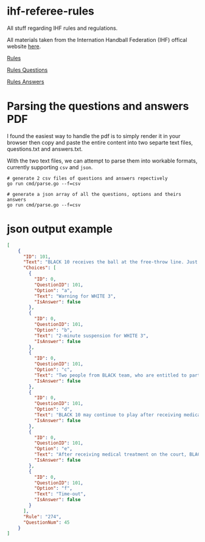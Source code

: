 # ihf-referee-rules
All stuff regarding IHF rules and regulations.

All materials taken from the Internation Handball Federation (IHF) offical website [here](https://www.ihf.info).

[Rules](https://www.ihf.info/sites/default/files/2022-09/09A%20-%20Rules%20of%20the%20Game_Indoor%20Handball_E.pdf)

[Rules Questions](http://images.ihfeducation.ihf.info/File/Get?id=\ContentItems\Files\a\4\a4cb4e7a-c908-4dec-92fb-0348e4bbc05e.pdf)

[Rules Answers](http://images.ihfeducation.ihf.info/File/Get?id=\ContentItems\Files\e\d\edc086d8-0f70-45f4-bf40-1611ed8d8b50.pdf)

# Parsing the questions and answers PDF

I found the easiest way to handle the pdf is to simply render it in your browser then copy and paste the entire content into two separte text files, questions.txt and answers.txt.

With the two text files, we can attempt to parse them into workable formats, currently supporting `csv` and `json`.

```shell
# generate 2 csv files of questions and answers repectively
go run cmd/parse.go --f=csv

# generate a json array of all the questions, options and theirs answers
go run cmd/parse.go --f=csv
```
# json output example
```json
[
    {
      "ID": 101,
      "Text": "BLACK 10 receives the ball at the free-throw line. Just after catching the ball he is pulled down by WHITE 3. He falls, hurts his elbow, and needs medical treatment on the court. Correct decision?",
      "Choices": [
        {
          "ID": 0,
          "QuestionID": 101,
          "Option": "a",
          "Text": "Warning for WHITE 3",
          "IsAnswer": false
        },
        {
          "ID": 0,
          "QuestionID": 101,
          "Option": "b",
          "Text": "2-minute suspension for WHITE 3",
          "IsAnswer": false
        },
        {
          "ID": 0,
          "QuestionID": 101,
          "Option": "c",
          "Text": "Two people from BLACK team, who are entitled to participate, can enter the court to give BLACK 10 medical treatment on the court after the hand signals 15 and 16 have been shown by one of the referees.",
          "IsAnswer": false
        },
        {
          "ID": 0,
          "QuestionID": 101,
          "Option": "d",
          "Text": "BLACK 10 may continue to play after receiving medical treatment on the court.",
          "IsAnswer": false
        },
        {
          "ID": 0,
          "QuestionID": 101,
          "Option": "e",
          "Text": "After receiving medical treatment on the court, BLACK 10 can only re-enter the court following the third attack of his team.",
          "IsAnswer": false
        },
        {
          "ID": 0,
          "QuestionID": 101,
          "Option": "f",
          "Text": "Time-out",
          "IsAnswer": false
        }
      ],
      "Rule": "274",
      "QuestionNum": 45
    }
]
```
